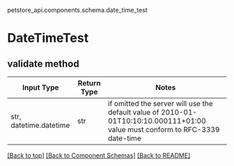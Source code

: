 petstore_api.components.schema.date_time_test
# DateTimeTest

## validate method
Input Type | Return Type | Notes
------------ | ------------- | -------------
str, datetime.datetime | str | if omitted the server will use the default value of 2010-01-01T10:10:10.000111+01:00 value must conform to RFC-3339 date-time

[[Back to top]](#top) [[Back to Component Schemas]](../../../README.md#Component-Schemas) [[Back to README]](../../../README.md)
